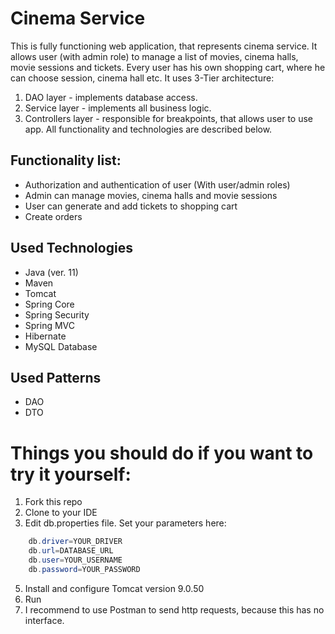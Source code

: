 # Cinema Service

This is fully functioning web application, that represents cinema service. It allows user (with admin role) to manage a list of movies, cinema halls, movie sessions and tickets. 
Every user has his own shopping cart, where he can choose session, cinema hall etc. 
It uses 3-Tier architecture: 
1. DAO layer - implements database access.
2. Service layer - implements all business logic.
3. Controllers layer - responsible for breakpoints, that allows user to use app.
All functionality and technologies are described below.

## Functionality list:
* Authorization and authentication of user (With user/admin roles)
* Admin can manage movies, cinema halls and movie sessions
* User can generate and add tickets to shopping cart
* Create orders

## Used Technologies
* Java (ver. 11)
* Maven
* Tomcat
* Spring Core
* Spring Security
* Spring MVC
* Hibernate
* MySQL Database

## Used Patterns
* DAO
* DTO

# Things you should do if you want to try it yourself:
1. Fork this repo
2. Clone to your IDE 
3. Edit db.properties file. Set your parameters here:
```java
    db.driver=YOUR_DRIVER
    db.url=DATABASE_URL
    db.user=YOUR_USERNAME
    db.password=YOUR_PASSWORD
```
5. Install and configure Tomcat version 9.0.50
6. Run
7. I recommend to use Postman to send http requests, because this has no interface.
